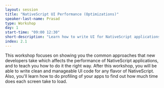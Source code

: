 ```yaml
---
layout: session
title: "NativeScript UI Performance (Optimizations)"
speaker-last-name: Prasad
type: Workshop
day: 1
start-time: "09:00 12:30"
short-description: "Learn how to write UI for NativeScript applications that are robust, responsive and performant."
index: 2.1
---
```


This workshop focuses on showing you the common approaches that new developers take which
affects the performance of NativeScript applications, and to teach you how to do it the right way.
After this workshop, you will be able to write clean and manageable UI code for any flavor of NativeScript.
Also, you'll learn how to do profiling of your apps to find out how much time does each screen take to load.